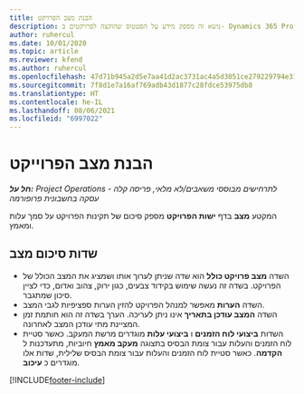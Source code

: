 ```yaml
---
title: הבנת מצב הפרויקט
description: נושא זה מספק מידע על הסטטוס שהוקצה לפרויקטים ב- Dynamics 365 Project Operations.
author: ruhercul
ms.date: 10/01/2020
ms.topic: article
ms.reviewer: kfend
ms.author: ruhercul
ms.openlocfilehash: 47d71b945a2d5e7aa41d2ac3731ac4a5d3051ce279229794e31c9673f688130e
ms.sourcegitcommit: 7f8d1e7a16af769adb43d1877c28fdce53975db8
ms.translationtype: HT
ms.contentlocale: he-IL
ms.lasthandoff: 08/06/2021
ms.locfileid: "6997022"
---
```

# <a name="understand-project-status"></a>הבנת מצב הפרוייקט

_**חל על:** Project Operations לתרחישים מבוססי משאבים/לא מלאי, פריסה קלה - עסקה בחשבונית פרופורמה_


המקטע **מצב** בדף **ישות הפרויקט** מספק סיכום של תקינות הפרויקט על סמך עלות ומאמץ.


## <a name="status-summary-fields"></a>שדות סיכום מצב

- השדה **מצב פרויקט כולל‬** הוא שדה שניתן לערוך אותו ושמציג את המצב הכולל של הפרויקט. בשדה זה נעשה שימוש בקידוד צבעים, כגון ירוק, צהוב ואדום, כדי לציין סיכון שמתגבר. 
- השדה **הערות** מאפשר למנהל הפרויקט להזין הערות ספציפיות לגבי המצב. 
- השדה **המצב עודכן בתאריך** אינו ניתן לעריכה. הערך בשדה זה הוא חותמת זמן המציינת מתי עודכן המצב לאחרונה.
- השדות **‏‫ביצועי לוח הזמנים‬** ו **‏‫ביצועי עלות‬** מוגדרים מרשת המעקב. כאשר סטיית לוח הזמנים והעלות עבור צומת הבסיס בתצוגה **מעקב מאמץ** חיוביות,  מתעדכנות ל **הקדמה‬**. כאשר סטיית לוח הזמנים והעלות עבור צומת הבסיס שלילית, שדות אלו מוגדרים כ **עיכוב**.


[!INCLUDE[footer-include](../includes/footer-banner.md)]